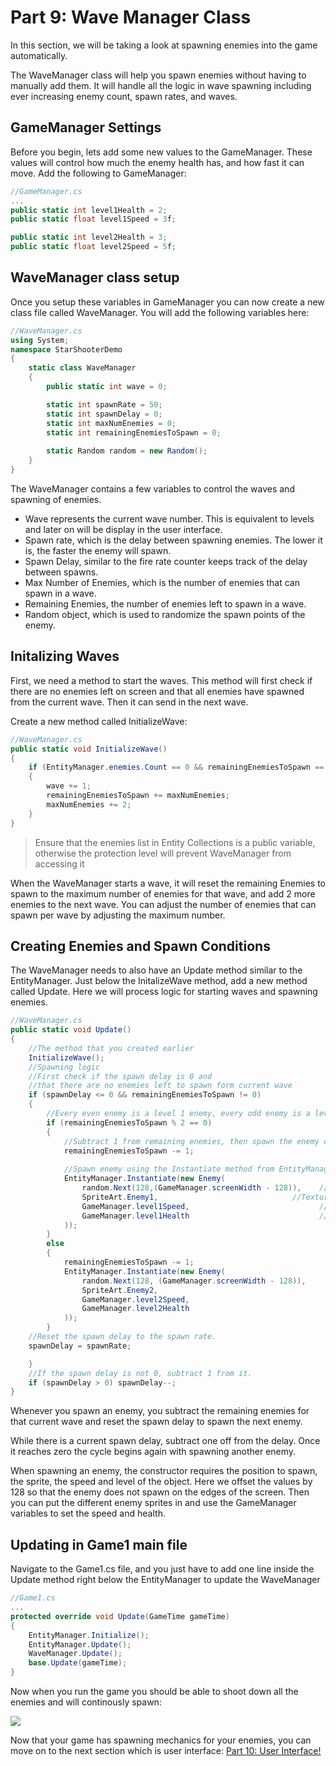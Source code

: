 # Part 9: Wave Manager Class

In this section, we will be taking a look at spawning enemies into the game automatically.

The WaveManager class will help you spawn enemies without having to manually add them. It will handle all the logic in wave spawning including ever increasing enemy count, spawn rates, and waves.
## GameManager Settings
Before you begin, lets add some new values to the GameManager. These values will control how much the enemy health has, and how fast it can move. Add the following to GameManager:
```csharp
//GameManager.cs
...
public static int level1Health = 2;
public static float level1Speed = 3f;

public static int level2Health = 3;
public static float level2Speed = 5f;
```

## WaveManager class setup
Once you setup these variables in GameManager you can now create a new class file called WaveManager. You will add the following variables here:
```csharp
//WaveManager.cs
using System;
namespace StarShooterDemo
{
    static class WaveManager
    {
        public static int wave = 0;

        static int spawnRate = 50;
        static int spawnDelay = 0;
        static int maxNumEnemies = 0;
        static int remainingEnemiesToSpawn = 0;
        
        static Random random = new Random();    
    }
}
```
The WaveManager contains a few variables to control the waves and spawning of enemies.

* Wave represents the current wave number. This is equivalent to levels and later on will be display in the user interface.
* Spawn rate, which is the delay between spawning enemies. The lower it is, the faster the enemy will spawn.
* Spawn Delay, similar to the fire rate counter keeps track of the delay between spawns.
* Max Number of Enemies, which is the number of enemies that can spawn in a wave.
* Remaining Enemies, the number of enemies left to spawn in a wave.
* Random object, which is used to randomize the spawn points of the enemy.

## Initalizing Waves

First, we need a method to start the waves. This method will first check if there are no enemies left on screen and that all enemies have spawned from the current wave. Then it can send in the next wave.

Create a new method called InitializeWave:
```csharp
//WaveManager.cs
public static void InitializeWave()
{
    if (EntityManager.enemies.Count == 0 && remainingEnemiesToSpawn == 0) 
    {
        wave += 1;
        remainingEnemiesToSpawn += maxNumEnemies;
        maxNumEnemies += 2;
    }
}
```

> Ensure that the enemies list in Entity Collections is a public variable, otherwise the protection level will prevent WaveManager from accessing it

When the WaveManager starts a wave, it will reset the remaining Enemies to spawn to the maximum number of enemies for that wave, and add 2 more enemies to the next wave. You can adjust the number of enemies that can spawn per wave by adjusting the maximum number.

## Creating Enemies and Spawn Conditions

The WaveManager needs to also have an Update method similar to the EntityManager. Just below the InitalizeWave method, add a new method called Update. Here we will process logic for starting waves and spawning enemies.

```csharp
//WaveManager.cs
public static void Update()
{
    //The method that you created earlier
    InitializeWave();
    //Spawning logic
    //First check if the spawn delay is 0 and 
    //that there are no enemies left to spawn form current wave
    if (spawnDelay <= 0 && remainingEnemiesToSpawn != 0)
    {
        //Every even enemy is a level 1 enemy, every odd enemy is a level 2 enemy
        if (remainingEnemiesToSpawn % 2 == 0)
        {
            //Subtract 1 from remaining enemies, then spawn the enemy object using EntityManager
            remainingEnemiesToSpawn -= 1;
            
            //Spawn enemy using the Instantiate method from EntityManager
            EntityManager.Instantiate(new Enemy( 
                random.Next(128,(GameManager.screenWidth - 128)),    //Position to Spawn Enemy
                SpriteArt.Enemy1,                              //Texture for the Enemy
                GameManager.level1Speed,                             //Speed of the Enemy
                GameManager.level1Health                             //Health of the Enemy
            ));
        }
        else
        {
            remainingEnemiesToSpawn -= 1;
            EntityManager.Instantiate(new Enemy(
                random.Next(128, (GameManager.screenWidth - 128)),
                SpriteArt.Enemy2,
                GameManager.level2Speed,                                                  
                GameManager.level2Health
            ));
        }
    //Reset the spawn delay to the spawn rate.
    spawnDelay = spawnRate;

    }
    //If the spawn delay is not 0, subtract 1 from it.
    if (spawnDelay > 0) spawnDelay--;
}
```

Whenever you spawn an enemy, you subtract the remaining enemies for that current wave and reset the spawn delay to spawn the next enemy.

While there is a current spawn delay, subtract one off from the delay. Once it reaches zero the cycle begins again with spawning another enemy.

When spawning an enemy, the constructor requires the position to spawn, the sprite, the speed and level of the object. Here we offset the values by 128 so that the enemy does not spawn on the edges of the screen. Then you can put the different enemy sprites in and use the GameManager variables to set the speed and health.

## Updating in Game1 main file

Navigate to the Game1.cs file, and you just have to add one line inside the Update method right below the EntityManager to update the WaveManager
```csharp
//Game1.cs
...
protected override void Update(GameTime gameTime)
{
    EntityManager.Initialize();
    EntityManager.Update();
    WaveManager.Update();
    base.Update(gameTime);
}
```

Now when you run the game you should be able to shoot down all the enemies and will continously spawn:

![](https://i.imgur.com/rioGP7W.gif)


Now that your game has spawning mechanics for your enemies, you can move on to the next section which is user interface: [Part 10: User Interface!](https://hackmd.io/LTnckC_cSl29XFo7DUog-Q)

